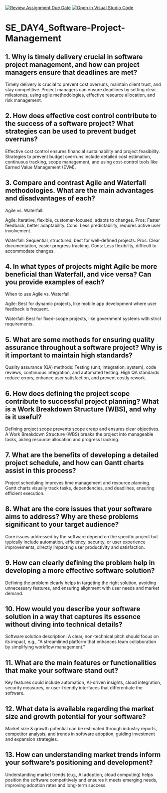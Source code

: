 [![Review Assignment Due Date](https://classroom.github.com/assets/deadline-readme-button-22041afd0340ce965d47ae6ef1cefeee28c7c493a6346c4f15d667ab976d596c.svg)](https://classroom.github.com/a/9pw6JKcu)
[![Open in Visual Studio Code](https://classroom.github.com/assets/open-in-vscode-2e0aaae1b6195c2367325f4f02e2d04e9abb55f0b24a779b69b11b9e10269abc.svg)](https://classroom.github.com/online_ide?assignment_repo_id=18956497&assignment_repo_type=AssignmentRepo)
# SE_DAY4_Software-Project-Management
## 1. Why is timely delivery crucial in software project management, and how can project managers ensure that deadlines are met?
Timely delivery is crucial to prevent cost overruns, maintain client trust, and stay competitive. Project managers can ensure deadlines by setting clear milestones, using agile methodologies, effective resource allocation, and risk management.

## 2. How does effective cost control contribute to the success of a software project? What strategies can be used to prevent budget overruns?
Effective cost control ensures financial sustainability and project feasibility. Strategies to prevent budget overruns include detailed cost estimation, continuous tracking, scope management, and using cost-control tools like Earned Value Management (EVM).

## 3. Compare and contrast Agile and Waterfall methodologies. What are the main advantages and disadvantages of each?
Agile vs. Waterfall:

Agile: Iterative, flexible, customer-focused, adapts to changes. Pros: Faster feedback, better adaptability. Cons: Less predictability, requires active user involvement.

Waterfall: Sequential, structured, best for well-defined projects. Pros: Clear documentation, easier progress tracking. Cons: Less flexibility, difficult to accommodate changes.

## 4. In what types of projects might Agile be more beneficial than Waterfall, and vice versa? Can you provide examples of each?
When to use Agile vs. Waterfall:

Agile: Best for dynamic projects, like mobile app development where user feedback is frequent.

Waterfall: Best for fixed-scope projects, like government systems with strict requirements.

## 5. What are some methods for ensuring quality assurance throughout a software project? Why is it important to maintain high standards?
Quality assurance (QA) methods: Testing (unit, integration, system), code reviews, continuous integration, and automated testing. High QA standards reduce errors, enhance user satisfaction, and prevent costly rework.

## 6. How does defining the project scope contribute to successful project planning? What is a Work Breakdown Structure (WBS), and why is it useful?
Defining project scope prevents scope creep and ensures clear objectives. A Work Breakdown Structure (WBS) breaks the project into manageable tasks, aiding resource allocation and progress tracking.

## 7. What are the benefits of developing a detailed project schedule, and how can Gantt charts assist in this process?
Project scheduling improves time management and resource planning. Gantt charts visually track tasks, dependencies, and deadlines, ensuring efficient execution.

## 8. What are the core issues that your software aims to address? Why are these problems significant to your target audience?
Core issues addressed by the software depend on the specific project but typically include automation, efficiency, security, or user experience improvements, directly impacting user productivity and satisfaction.

## 9. How can clearly defining the problem help in developing a more effective software solution?
Defining the problem clearly helps in targeting the right solution, avoiding unnecessary features, and ensuring alignment with user needs and market demand.

## 10. How would you describe your software solution in a way that captures its essence without diving into technical details?
Software solution description: A clear, non-technical pitch should focus on its impact, e.g., "A streamlined platform that enhances team collaboration by simplifying workflow management."
## 11. What are the main features or functionalities that make your software stand out?
Key features could include automation, AI-driven insights, cloud integration, security measures, or user-friendly interfaces that differentiate the software.

## 12. What data is available regarding the market size and growth potential for your software?
Market size & growth potential can be estimated through industry reports, competitor analysis, and trends in software adoption, guiding investment and expansion strategies.

## 13. How can understanding market trends inform your software’s positioning and development?
Understanding market trends (e.g., AI adoption, cloud computing) helps position the software competitively and ensures it meets emerging needs, improving adoption rates and long-term success.
